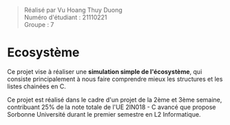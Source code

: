 > Réalisé par Vu Hoang Thuy Duong <br>
Numéro d'étudiant : 21110221 <br>
Groupe : 7 <br>

# Ecosystème
Ce projet vise à réaliser une <strong>simulation simple de l'écosystème</strong>, qui consiste principalement à nous faire comprendre mieux les structures et les listes chainées en C. <br>

Ce projet est réalisé dans le cadre d'un projet de la 2ème et 3ème semaine, contribuant 25% de la note totale de l'UE 2IN018 - C avancé que propose Sorbonne Université durant le premier semestre en L2 Informatique. <br>